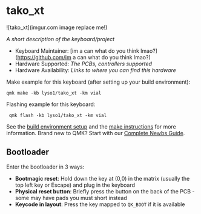 # tako_xt

![tako_xt](imgur.com image replace me!)

*A short description of the keyboard/project*

* Keyboard Maintainer: [im a can what do you think lmao?](https://github.com/im a can what do you think lmao?)
* Hardware Supported: *The PCBs, controllers supported*
* Hardware Availability: *Links to where you can find this hardware*

Make example for this keyboard (after setting up your build environment):

    qmk make -kb lyso1/tako_xt -km vial

Flashing example for this keyboard:

     qmk flash -kb lyso1/tako_xt -km vial

See the [build environment setup](https://docs.qmk.fm/#/getting_started_build_tools) and the [make instructions](https://docs.qmk.fm/#/getting_started_make_guide) for more information. Brand new to QMK? Start with our [Complete Newbs Guide](https://docs.qmk.fm/#/newbs).

## Bootloader

Enter the bootloader in 3 ways:

* **Bootmagic reset**: Hold down the key at (0,0) in the matrix (usually the top left key or Escape) and plug in the keyboard
* **Physical reset button**: Briefly press the button on the back of the PCB - some may have pads you must short instead
* **Keycode in layout**: Press the key mapped to `QK_BOOT` if it is available
